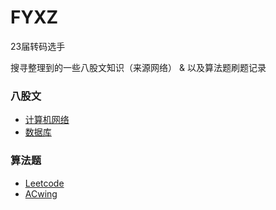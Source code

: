 # FYXZ
23届转码选手

搜寻整理到的一些八股文知识（来源网络） & 以及算法题刷题记录

### 八股文
- [计算机网络](https://github.com/fengyxz/fengyxz.github.io/八股文/计算机网络.md)
- [数据库](https://github.com/fengyxz/fengyxz.github.io/八股文/计算机网络.md)
### 算法题
- [Leetcode](https://github.com/fengyxz/fengyxz.github.io/算法题/Leetcode.md)
- [ACwing](https://github.com/fengyxz/fengyxz.github.io/算法题/Acing.md)